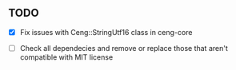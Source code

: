 TODO
------------------------------------------

- [X] Fix issues with Ceng::StringUtf16 class in ceng-core

- [ ] Check all dependecies and remove or replace 
      those that aren't compatible with MIT license
      

